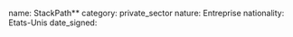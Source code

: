 name: StackPath**
category: private_sector
nature:  Entreprise
nationality: Etats-Unis
date_signed:
    